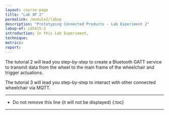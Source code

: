 ```yaml
---
layout: course-page
title: "Lab XP 2"
permalink: /module2/labxp
description: "Prototyping Connected Products - Lab Experiment 2"
labxp-of: id5415-2
introduction: In this Lab Experiment,
technique:
metrics:
report:
---
```


The tutorial 2 will lead you step-by-step to create a Bluetooth GATT service to transmit data from the wheel to the main frame of the wheelchair and trigger actuations.

The tutorial 3 will lead you step-by-step to interact with other connected wheelchair via MQTT.


---

* Do not remove this line (it will not be displayed)
{:toc}

---